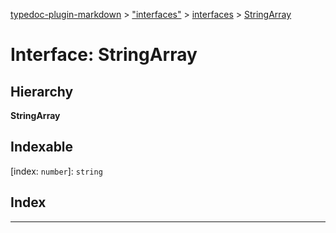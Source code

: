 [typedoc-plugin-markdown](../README.md) > ["interfaces"](../modules/_interfaces_.md) > [interfaces](../modules/_interfaces_.interfaces.md) > [StringArray](../interfaces/_interfaces_.interfaces.stringarray.md)

# Interface: StringArray

## Hierarchy

**StringArray**

## Indexable

\[index: `number`\]:&nbsp;`string`
## Index

---


